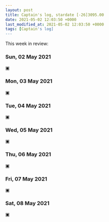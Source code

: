 ```yaml
---
layout: post
title: Captain's log, stardate [-26]3095.00
date: 2021-05-02 12:03:50 +0000
last_modified_at: 2021-05-02 12:03:50 +0000
tags: [Captain's log]
---
```


This week in review:

<!-- more -->

### Sun, 02 May 2021

▣

### Mon, 03 May 2021

▣

### Tue, 04 May 2021

▣

### Wed, 05 May 2021

▣

### Thu, 06 May 2021

▣

### Fri, 07 May 2021

▣

### Sat, 08 May 2021

▣
